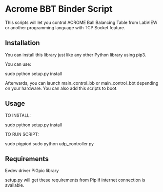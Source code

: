 Acrome BBT Binder Script
==================

This scripts will let you control ACROME Ball Balancing Table from LabVIEW or another programming language with TCP Socket feature.

Installation
------------

You can install this library just like any other Python library using pip3. 

You can use:

sudo python setup.py install

Afterwards, you can launch main_control_bb or main_control_bbt depending on your hardware. You can also add this scripts to boot. 


Usage
-----

TO INSTALL:

sudo python setup.py install

TO RUN SCRIPT:

sudo pigpiod
sudo python udp_controller.py 


Requirements
-----

Evdev driver
PiGpio library

setup.py will get these requirements from Pip if internet connection is available.

